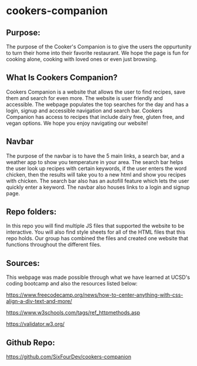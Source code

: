 # cookers-companion

## Purpose:
The purpose of the Cooker's Companion is to give the users the oppurtunity to turn their home into their favorite restaurant. We hope the page is fun for cooking alone, cooking with loved ones or even just browsing.

## What Is Cookers Companion?
Cookers Companion is a website that allows the user to find recipes, save them and search for even more. The website is user friendly and accessible. The webpage populates the top searches for the day and has a login, signup and accessible navigation and search bar. Cookers Companion has access to recipes that include dairy free, gluten free, and vegan options. We hope you enjoy navigating our website!

## Navbar
The purpose of the navbar is to have the 5 main links, a search bar, and a weather app to show you temperature in your area. The search bar helps the user look up recipes with certain keywords, if the user enters the word chicken, then the results will take you to a new html and show you recipes with chicken. The search bar also has an autofill feature which lets the user quickly enter a keyword. The navbar also houses links to a login and signup page.

## Repo folders:

In this repo you will find multiple JS files that supported the website to be interactive. You will also find style sheets for all of the HTML files that this repo holds. Our group has combined the files and created one website that functions throughout the different files.




<!-- Add topics for README including functionality, purpose, and sources -->



## Sources:
This webpage was made possible through what we have learned at UCSD's coding bootcamp and also the resources listed below:

https://www.freecodecamp.org/news/how-to-center-anything-with-css-align-a-div-text-and-more/

https://www.w3schools.com/tags/ref_httpmethods.asp

https://validator.w3.org/





## Github Repo:

https://github.com/SixFourDev/cookers-companion


